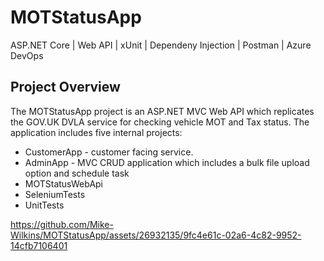 # MOTStatusApp
ASP.NET Core | Web API | xUnit | Dependeny Injection | Postman | Azure DevOps

## Project Overview
The MOTStatusApp project is an ASP.NET MVC Web API which replicates the GOV.UK DVLA service for checking vehicle MOT and Tax status. The application includes five internal projects:

* CustomerApp - customer facing service.
* AdminApp - MVC CRUD application which includes a bulk file upload option and schedule task 
* MOTStatusWebApi
* SeleniumTests
* UnitTests




https://github.com/Mike-Wilkins/MOTStatusApp/assets/26932135/9fc4e61c-02a6-4c82-9952-14cfb7106401

